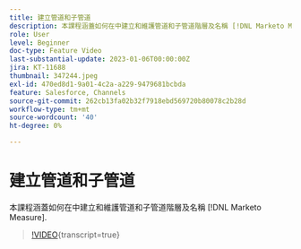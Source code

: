 ```yaml
---
title: 建立管道和子管道
description: 本課程涵蓋如何在中建立和維護管道和子管道階層及名稱 [!DNL Marketo Measure].
role: User
level: Beginner
doc-type: Feature Video
last-substantial-update: 2023-01-06T00:00:00Z
jira: KT-11688
thumbnail: 347244.jpeg
exl-id: 470ed8d1-9a01-4c2a-a229-9479681bcbda
feature: Salesforce, Channels
source-git-commit: 262cb13fa02b32f7918ebd569720b80078c2b28d
workflow-type: tm+mt
source-wordcount: '40'
ht-degree: 0%

---
```


# 建立管道和子管道

本課程涵蓋如何在中建立和維護管道和子管道階層及名稱 [!DNL Marketo Measure].

>[!VIDEO](https://video.tv.adobe.com/v/347244/?learn=on){transcript=true}
